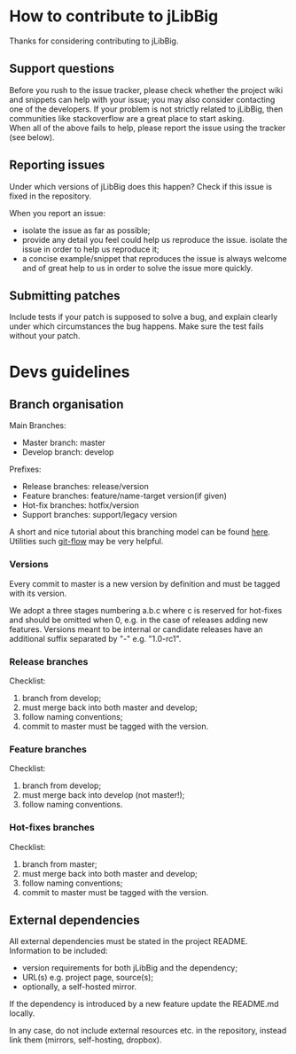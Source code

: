 # How to contribute to jLibBig

Thanks for considering contributing to jLibBig.

## Support questions

Before you rush to the issue tracker, please check whether
the project wiki and snippets can help with your issue; 
you may also consider contacting one of the developers.
If your problem is not strictly related to jLibBig, then
communities like stackoverflow are a great place to start asking.  
When all of the above fails to help, 
please report the issue using the tracker (see below).

## Reporting issues
 Under which versions of jLibBig does this happen? Check if this issue is fixed in the repository.

When you report an issue:
* isolate the issue as far as possible;
* provide any detail you feel could help us reproduce the issue.
isolate the issue in order to help us reproduce it;
* a concise example/snippet that reproduces the issue is always welcome and of great help to us in order to solve the issue more quickly.  

## Submitting patches
Include tests if your patch is supposed to solve a bug, and explain clearly under which circumstances the bug happens. 
Make sure the test fails without your patch.

# Devs guidelines

## Branch organisation

Main Branches:
* Master branch: master
* Develop branch: develop

Prefixes:
* Release branches: release/version
* Feature branches: feature/name-target version(if given)
* Hot-fix branches: hotfix/version
* Support branches: support/legacy version

A short and nice tutorial about this branching model
can be found [here](http://nvie.com/posts/a-successful-git-branching-model/).
Utilities such [git-flow](https://github.com/nvie/gitflow) may be very helpful.

### Versions

Every commit to master is a new version by definition and must be tagged with its version.

We adopt a three stages numbering a.b.c where c is reserved for hot-fixes and should be omitted when 0, e.g. in the case of releases adding new features. Versions meant to be internal or candidate releases have an additional suffix separated by "-" e.g. "1.0-rc1".

### Release branches
Checklist:
1. branch from develop;
2. must merge back into both master and develop;
3. follow naming conventions;
4. commit to master must be tagged with the version.

### Feature branches
Checklist:
1. branch from develop;
2. must merge back into develop (not master!);
3. follow naming conventions.

### Hot-fixes branches
Checklist:
1. branch from master;
2. must merge back into both master and develop;
3. follow naming conventions;
4. commit to master must be tagged with the version.

## External dependencies

All external dependencies must be stated in the project README.
Information to be included:
* version requirements for both jLibBig and the dependency;
* URL(s) e.g. project page, source(s);
* optionally, a self-hosted mirror.

If the dependency is introduced by a new feature update the README.md locally. 

In any case, do not include external resources etc. in the repository, instead link them (mirrors, self-hosting, dropbox).
